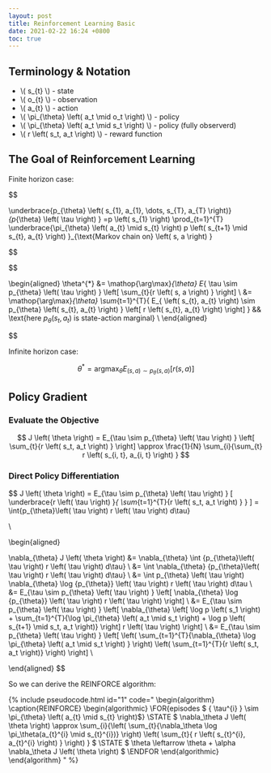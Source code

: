 ```yaml
---
layout: post
title: Reinforcement Learning Basic
date: 2021-02-22 16:24 +0800
toc: true
---
```



## Terminology & Notation


* \\( s_{t} \\) - state
* \\( o_{t} \\) - observation
* \\( a_{t} \\) - action
* \\( \pi_{\theta} \left( a_t \mid o_t \right) \\) - policy
* \\( \pi_{\theta} \left( a_t \mid s_t \right) \\) - policy (fully observerd)
* \\( r \left( s_t, a_t \right) \\) - reward function


## The Goal of Reinforcement Learning

Finite horizon case:

$$

\underbrace{p_{\theta} \left( s_{1}, a_{1}, \dots, s_{T}, a_{T} \right)}_{p_{\theta} \left( \tau \right) }
=p \left( s_{1} \right) \prod_{t=1}^{T} \underbrace{\pi_{\theta} \left( a_{t} \mid s_{t} \right)  p \left( s_{t+1} \mid s_{t}, a_{t} \right) }_{\text{Markov chain on} \left( s, a \right) }

$$

$$

\begin{aligned}
\theta^{*} &= \mathop{\arg\max}_{\theta} E_{ \tau \sim p_{\theta} \left( \tau \right) } \left[ \sum_{t}{r \left( s, a \right) } \right] \\
           &= \mathop{\arg\max}_{\theta} \sum_{t=1}^{T}{
             E_{ \left( s_{t}, a_{t} \right) \sim p_{\theta} \left( s_{t}, a_{t} \right) } \left[  r \left( s_{t}, a_{t} \right) \right]
           } && \text{here  $p_{\theta} \left( s_{t}, a_{t} \right)$ is state-action marginal} \\
\end{aligned}

$$

Infinite horizon case:

$$
\theta^{*} = \mathop{\arg\max}_{\theta} E_{ \left( s, a \right) \sim p_{\theta} \left( s, a \right) } \left[ r \left( s, a \right) \right]
$$


## Policy Gradient

### Evaluate the Objective

$$
J \left( \theta \right) = E_{\tau \sim p_{\theta} \left( \tau \right) } \left[ \sum_{t}{r \left( s_t, a_t \right) } \right]
\approx \frac{1}{N} \sum_{i}{\sum_{t} r \left( s_{i, t}, a_{i, t} \right) }
$$


### Direct Policy Differentiation

$$
J \left( \theta \right) = E_{\tau \sim p_{\theta} \left( \tau \right) } [ \underbrace{r \left( \tau \right) }_{ \sum_{t=1}^{T}{r \left( s_t, a_t \right) } } ]
= \int{p_{\theta}\left( \tau \right) r \left( \tau \right) d\tau}

\\

\begin{aligned}

\nabla_{\theta} J \left( \theta \right)
&= \nabla_{\theta} \int {p_{\theta}\left( \tau \right) r \left( \tau \right) d\tau} \\
&= \int \nabla_{\theta} {p_{\theta}\left( \tau \right) r \left( \tau \right) d\tau} \\
&= \int p_{\theta} \left( \tau \right) \nabla_{\theta} \log {p_{\theta}} \left( \tau \right) r \left( \tau \right) d\tau \\
&= E_{\tau \sim p_{\theta} \left( \tau \right) } \left[ \nabla_{\theta} \log {p_{\theta}} \left( \tau \right) r \left( \tau \right) \right] \\
&= E_{\tau \sim p_{\theta} \left( \tau \right) } \left[ \nabla_{\theta} \left[
    \log p \left( s_1 \right) + \sum_{t=1}^{T}{\log \pi_{\theta} \left( a_t \mid s_t \right) + \log p \left( s_{t+1} \mid s_t, a_t \right)}
\right] r \left( \tau \right) \right] \\
&= E_{\tau \sim p_{\theta} \left( \tau \right) } \left[
\left(
    \sum_{t=1}^{T}{\nabla_{\theta} \log \pi_{\theta} \left( a_t \mid s_t \right) }
\right)
\left( \sum_{t=1}^{T}{r \left( s_t, a_t \right)} \right)
\right] \\

\end{aligned}
$$

So we can derive the REINFORCE algorithm:

{% include pseudocode.html id="1" code="
\begin{algorithm}
\caption{REINFORCE}
\begin{algorithmic}
\FOR{episodes $ \{ \tau^{i} \} \sim \pi_{\theta} \left( a_{t} \mid s_{t} \right)$}
    \STATE $ \nabla_\theta J \left( \theta \right) \approx \sum_{i}{\left( \sum_{t}{\nabla_\theta \log \pi_\theta(a_{t}^{i} \mid s_{t}^{i})} \right) \left( \sum_{t}{ r \left( s_{t}^{i}, a_{t}^{i} \right) } \right) } $
    \STATE $ \theta \leftarrow \theta + \alpha \nabla_\theta J \left( \theta \right) $
\ENDFOR
\end{algorithmic}
\end{algorithm}
" %}

